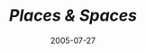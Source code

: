 ---
date: 2005-07-27
title: "*Places & Spaces*"
source: Future Feeder, Journal of Architecture and Computation Culture
pdfLink: 20050727-borner-exhibit-futurefeeder.pdf
---